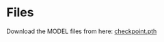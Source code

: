 # Files

Download the MODEL files from here: [checkpoint.pth](https://drive.google.com/file/d/1Wl7-E6Tk3YpeJ7GIYScGvUeW9ou474yy/view?usp=sharing)
